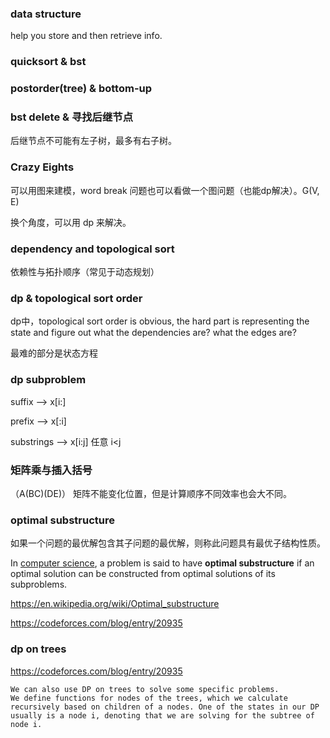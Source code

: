 ### data structure

help you store and then retrieve info.



### quicksort & bst

### postorder(tree) & bottom-up

### bst delete & 寻找后继节点

后继节点不可能有左子树，最多有右子树。

### Crazy Eights

可以用图来建模，word break 问题也可以看做一个图问题（也能dp解决）。G(V, E)

换个角度，可以用 dp 来解决。

### dependency and topological sort 

依赖性与拓扑顺序（常见于动态规划）

### dp & topological sort order

dp中，topological sort order is obvious, the hard part is representing the state and figure out what the dependencies are? what the edges are?

最难的部分是状态方程

### dp subproblem

suffix --> x[i:]

prefix --> x[:i]

substrings --> x[i:j] 任意 i<j

### 矩阵乘与插入括号

（A(BC)(DE)） 矩阵不能变化位置，但是计算顺序不同效率也会大不同。

### optimal substructure

如果一个问题的最优解包含其子问题的最优解，则称此问题具有最优子结构性质。

In [computer science](https://en.wikipedia.org/wiki/Computer_science), a problem is said to have **optimal substructure** if an optimal solution can be constructed from optimal solutions of its subproblems.

https://en.wikipedia.org/wiki/Optimal_substructure

https://codeforces.com/blog/entry/20935

### dp on trees

https://codeforces.com/blog/entry/20935

```
We can also use DP on trees to solve some specific problems.
We define functions for nodes of the trees, which we calculate recursively based on children of a nodes. One of the states in our DP usually is a node i, denoting that we are solving for the subtree of node i.
```

